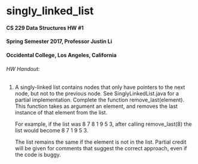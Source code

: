# singly_linked_list

#### CS 229 Data Structures HW #1
#### Spring Semester 2017, Professor Justin Li
#### Occidental College, Los Angeles, California

###### HW Handout:
1. A singly-linked list contains nodes that only have pointers to the next node, but not to the previous node. See SinglyLinkedList.java for a partial implementation. Complete the function remove_last(element). This function takes as argument an element, and removes the last instance of that element from the list. 

   For example, if the list was 8 7 8 1 9 5 3, after calling remove_last(8) the list would become 8 7 1 9 5 3. 

   The list remains the same if the element is not in the list. Partial credit will be given for comments that suggest the correct approach, even if the code is buggy.
